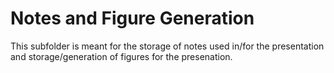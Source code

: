 # Notes and Figure Generation

This subfolder is meant for the storage of notes used in/for the presentation and storage/generation of figures for the presenation.
